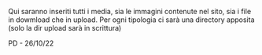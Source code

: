 Qui saranno inseriti tutti i media, sia le immagini contenute nel sito, sia i file in dowmload che in upload.
Per ogni tipologia ci sarà una directory apposita (solo la dir upload sarà in scrittura)

PD - 26/10/22